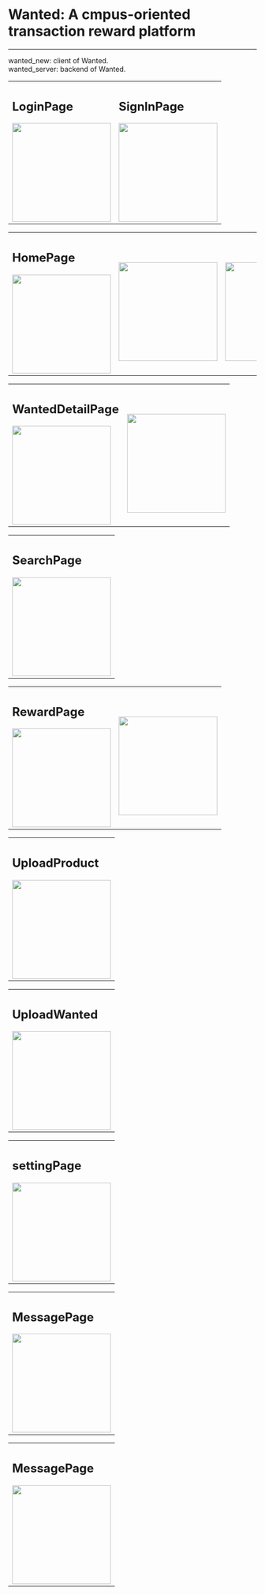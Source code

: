 # Wanted: A cmpus-oriented transaction reward platform
----------------------------------------------
wanted_new: client of Wanted.<br/>
wanted_server: backend of Wanted.<br/>
<table>
  <tr>
    <td>
<h2>LoginPage</h2>
<img src="https://github.com/kawaiwu2001/Wanted/blob/master/IMG/IMG_3294.JPG?raw=true" width="200px">
    </td>
    <td>
<h2>SignInPage</h2>
<img src="https://github.com/kawaiwu2001/Wanted/blob/master/IMG/IMG_3295.JPG?raw=true" width="200px">
    </td>
  </tr>
</table>

<table>
  <tr>
    <td>
<h2>HomePage</h2>
<img src="https://github.com/kawaiwu2001/Wanted/blob/master/IMG/IMG_3296.JPG?raw=true" width="200px">
    </td>
    <td>
<h2> </h2>
<img src="https://github.com/kawaiwu2001/Wanted/blob/master/IMG/IMG_3297.JPG?raw=true" width="200px">
    </td>
    <td>
<h2> </h2>
<img src="https://github.com/kawaiwu2001/Wanted/blob/master/IMG/IMG_3298.JPG?raw=true" width="200px">
    </td>
    <td>
<h2> </h2>
<img src="https://github.com/kawaiwu2001/Wanted/blob/master/IMG/IMG_3312.JPG?raw=true" width="200px">
    </td>
  </tr>
</table>


<table>
  <tr>
    <td>
<h2>WantedDetailPage</h2>
<img src="https://github.com/kawaiwu2001/Wanted/blob/master/IMG/IMG_3299.JPG?raw=true" width="200px">
    </td>
    <td>
<h2> </h2>
<img src="https://github.com/kawaiwu2001/Wanted/blob/master/IMG/IMG_3303.JPG?raw=true" width="200px">
    </td>
  </tr>
</table>

<table>
  <tr>
    <td>
<h2>SearchPage</h2>
<img src="https://github.com/kawaiwu2001/Wanted/blob/master/IMG/IMG_3300.JPG?raw=true" width="200px">
    </td>
  </tr>
</table>

<table>
  <tr>
    <td>
<h2>RewardPage</h2>
<img src="https://github.com/kawaiwu2001/Wanted/blob/master/IMG/IMG_3301.JPG?raw=true" width="200px">
    </td>
    <td>
<h2> </h2>
<img src="https://github.com/kawaiwu2001/Wanted/blob/master/IMG/IMG_3302.JPG?raw=true" width="200px">
    </td>
  </tr>
</table>

<table>
  <tr>
    <td>
<h2>UploadProduct</h2>
<img src="https://github.com/kawaiwu2001/Wanted/blob/master/IMG/IMG_3304.JPG?raw=true" width="200px">
    </td>
  </tr>
</table>

<table>
  <tr>
    <td>
<h2>UploadWanted</h2>
<img src="https://github.com/kawaiwu2001/Wanted/blob/master/IMG/IMG_3305.JPG?raw=true" width="200px">
    </td>
  </tr>
</table>

<table>
  <tr>
    <td>
<h2>settingPage</h2>
<img src="https://github.com/kawaiwu2001/Wanted/blob/master/IMG/IMG_3309.JPG?raw=true" width="200px">
    </td>
  </tr>
</table>

<table>
  <tr>
    <td>
<h2>MessagePage</h2>
<img src="https://github.com/kawaiwu2001/Wanted/blob/master/IMG/IMG_3310.JPG?raw=true" width="200px">
    </td>
  </tr>
</table>

<table>
  <tr>
    <td>
<h2>MessagePage</h2>
<img src="https://github.com/kawaiwu2001/Wanted/blob/master/IMG/IMG_3310.JPG?raw=true" width="200px">
    </td>
  </tr>
</table>
